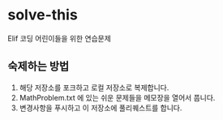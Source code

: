 # solve-this
Elif 코딩 어린이들을 위한 연습문제
## 숙제하는 방법
1. 해당 저장소를 포크하고 로컬 저장소로 복제합니다.  
2. MathProblem.txt 에 있는 쉬운 문제들을 메모장을 열어서 풉니다.  
3. 변경사항을 푸시하고 이 저장소에 풀리퀘스트를 합니다.  
